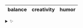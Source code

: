 | balance | creativity | humor |
| :-----: | :--------: | :---: |

<details>
  <summary>✨</summary>
  These words are chosen at random each day. New words will appear here tomorrow morning.
</details>